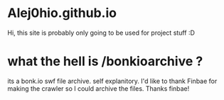 # Alej0hio.github.io
Hi, this site is probably only going to be used for project stuff :D
# what the hell is /bonkioarchive ?
its a bonk.io swf file archive. self explanitory. I'd like to thank Finbae for making the crawler so I could archive the files. Thanks finbae!
